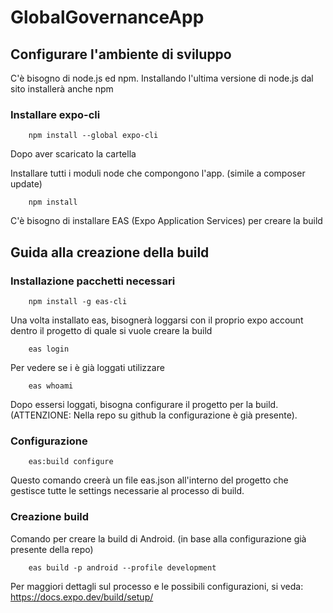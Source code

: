 # GlobalGovernanceApp



## Configurare l'ambiente di sviluppo

C'è bisogno di node.js ed npm. Installando l'ultima versione di node.js dal sito installerà anche npm

### Installare expo-cli
		npm install --global expo-cli

Dopo aver scaricato la cartella

Installare tutti i moduli node che compongono l'app. (simile a composer update)

		npm install
C'è bisogno di installare EAS (Expo Application Services) per creare la build

## Guida alla creazione della build

### Installazione pacchetti necessari

		npm install -g eas-cli
Una volta installato eas, bisognerà loggarsi con il proprio expo account dentro il progetto di quale si vuole creare la build

		eas login
Per vedere se i è già loggati utilizzare

		eas whoami
Dopo essersi loggati, bisogna configurare il progetto per la build. (ATTENZIONE: Nella repo su github la configurazione è già presente).

### Configurazione

		eas:build configure
Questo comando creerà un file eas.json all'interno del progetto che gestisce tutte le settings necessarie al processo di build.

### Creazione build

Comando per creare la build di Android. (in base alla configurazione già presente della repo)

		eas build -p android --profile development
		
Per maggiori dettagli sul processo e le possibili configurazioni, si veda: https://docs.expo.dev/build/setup/



